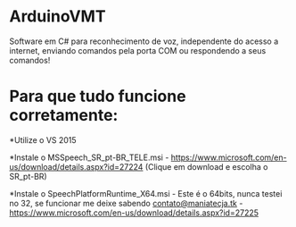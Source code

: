 # ArduinoVMT
Software em C# para reconhecimento de voz, independente do acesso a internet, enviando comandos pela porta COM ou respondendo a seus comandos!
# Para que tudo funcione corretamente:
  *Utilize o VS 2015
  
  *Instale o MSSpeech_SR_pt-BR_TELE.msi - https://www.microsoft.com/en-us/download/details.aspx?id=27224 (Clique em download e escolha o SR_pt-BR)
  
  *Instale o SpeechPlatformRuntime_X64.msi - Este é o 64bits, nunca testei no 32, se funcionar me deixe sabendo contato@maniatecja.tk -  https://www.microsoft.com/en-us/download/details.aspx?id=27225
  
